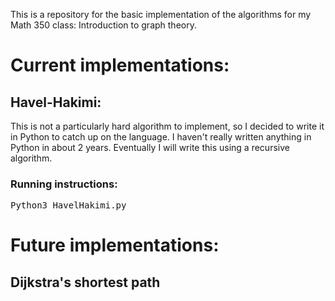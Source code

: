 This is a repository for the basic implementation of the algorithms for my Math 350 class: Introduction to  graph theory.

# Current implementations: 

## Havel-Hakimi: 

This is not a particularly hard algorithm to implement, so I decided to write it in Python to catch up on the language.
I haven't really written anything in Python in about 2 years. Eventually I will write this using a recursive algorithm.

### Running instructions:

  <pre>Python3 HavelHakimi.py</pre>

# Future implementations:

## Dijkstra's shortest path
